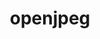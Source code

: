 ---
title: "openjpeg"
layout: cache
categories: [package, develop]
meta: {"versions": ["2.5.0"], "compilers": ["gcc@=7.5.0"], "oss": ["ubuntu18.04"], "platforms": ["linux"], "targets": ["x86_64_v3"], "stacks": ["build_systems", "root"], "num_specs": 5, "num_specs_by_stack": {"build_systems": 5, "root": 5}}
spec_details: [{"hash": "b3sq3wif3mduzkka5ljjd6jyrflhx4qa", "compiler": "gcc@=7.5.0", "versions": ["2.5.0"], "os": "ubuntu18.04", "platform": "linux", "target": "x86_64_v3", "variants": ["build_system=cmake", "build_type=Release", "~codec", "generator=make", "~ipo"], "stacks": ["build_systems", "root"], "size": "-", "tarball": "https://binaries.spack.io/develop/build_cache/linux-ubuntu18.04-x86_64_v3/gcc-7.5.0/openjpeg-2.5.0/linux-ubuntu18.04-x86_64_v3-gcc-7.5.0-openjpeg-2.5.0-b3sq3wif3mduzkka5ljjd6jyrflhx4qa.spack"}, {"hash": "jdi3fkiabe6lqdqgbsq6itxgxkb7yt4q", "compiler": "gcc@=7.5.0", "versions": ["2.5.0"], "os": "ubuntu18.04", "platform": "linux", "target": "x86_64_v3", "variants": ["build_system=cmake", "build_type=Release", "~codec", "generator=make", "~ipo"], "stacks": ["build_systems", "root"], "size": "-", "tarball": "https://binaries.spack.io/develop/build_cache/linux-ubuntu18.04-x86_64_v3/gcc-7.5.0/openjpeg-2.5.0/linux-ubuntu18.04-x86_64_v3-gcc-7.5.0-openjpeg-2.5.0-jdi3fkiabe6lqdqgbsq6itxgxkb7yt4q.spack"}, {"hash": "f5b352jlvl5zpulqo27aqht42nfbb6b3", "compiler": "gcc@=7.5.0", "versions": ["2.5.0"], "os": "ubuntu18.04", "platform": "linux", "target": "x86_64_v3", "variants": ["build_system=cmake", "build_type=Release", "~codec", "generator=make", "~ipo"], "stacks": ["build_systems", "root"], "size": "-", "tarball": "https://binaries.spack.io/develop/build_cache/linux-ubuntu18.04-x86_64_v3/gcc-7.5.0/openjpeg-2.5.0/linux-ubuntu18.04-x86_64_v3-gcc-7.5.0-openjpeg-2.5.0-f5b352jlvl5zpulqo27aqht42nfbb6b3.spack"}, {"hash": "2t5ay5at2byfd6ruvobszu7qv7tqn4w3", "compiler": "gcc@=7.5.0", "versions": ["2.5.0"], "os": "ubuntu18.04", "platform": "linux", "target": "x86_64_v3", "variants": ["build_system=cmake", "build_type=Release", "~codec", "generator=make", "~ipo"], "stacks": ["build_systems", "root"], "size": "-", "tarball": "https://binaries.spack.io/develop/build_cache/linux-ubuntu18.04-x86_64_v3/gcc-7.5.0/openjpeg-2.5.0/linux-ubuntu18.04-x86_64_v3-gcc-7.5.0-openjpeg-2.5.0-2t5ay5at2byfd6ruvobszu7qv7tqn4w3.spack"}, {"hash": "kmdyrxeaizgo2si7bjlkwq36ebwehc7x", "compiler": "gcc@=7.5.0", "versions": ["2.5.0"], "os": "ubuntu18.04", "platform": "linux", "target": "x86_64_v3", "variants": ["build_system=cmake", "build_type=Release", "~codec", "generator=make", "~ipo"], "stacks": ["build_systems", "root"], "size": "-", "tarball": "https://binaries.spack.io/develop/build_cache/linux-ubuntu18.04-x86_64_v3/gcc-7.5.0/openjpeg-2.5.0/linux-ubuntu18.04-x86_64_v3-gcc-7.5.0-openjpeg-2.5.0-kmdyrxeaizgo2si7bjlkwq36ebwehc7x.spack"}]
---